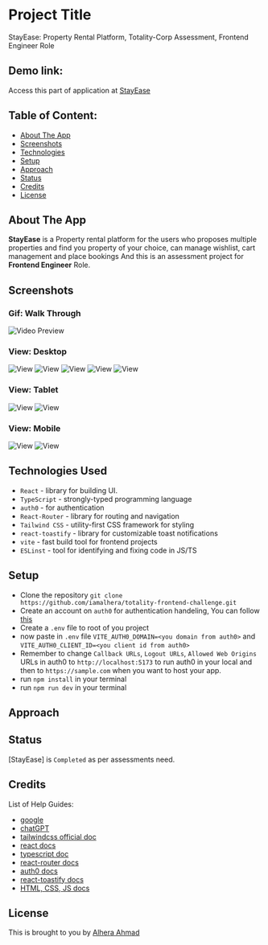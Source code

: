 # Project Title
StayEase: Property Rental Platform, Totality-Corp Assessment, Frontend Engineer Role

## Demo link:
Access this part of application at [StayEase](https://stayease-rental-platform.netlify.app/)

## Table of Content:

- [About The App](#about-the-app)
- [Screenshots](#screenshots)
- [Technologies](#technologies)
- [Setup](#setup)
- [Approach](#approach)
- [Status](#status)
- [Credits](#credits)
- [License](#license)

## About The App
<strong>StayEase</strong> is a Property rental platform for the users who proposes multiple properties and find you property of your choice, can manage wishlist, cart management and place bookings And this is an assessment project for <strong>Frontend Engineer</strong> Role.

## Screenshots

### Gif: Walk Through
![Video Preview](/static/stayease.gif)


### View: Desktop
![View](/static/desktop_homepage.png)
![View](/static/desktop_property_listing.png)
![View](/static/desktop_wishlist.png)
![View](/static/desktop_cart.png)
![View](/static/desktop_checkout.png)

### View: Tablet
![View](/static/tablet_homepage.png)
![View](/static/tablet_property_listing.png)

### View: Mobile
![View](/static/mobile_homepage.png)
![View](/static/mobile_property_listing.png)


## Technologies Used
- `React` -  library for building UI. 
- `TypeScript` - strongly-typed programming language 
- `auth0` - for authentication 
- `React-Router` - library for routing and navigation
- `Tailwind CSS` - utility-first CSS framework for styling 
- `react-toastify` - library for customizable toast notifications 
- `vite` - fast build tool for frontend projects
- `ESLinst` - tool for identifying and fixing code in JS/TS


## Setup
- Clone the repository `git clone https://github.com/iamalhera/totality-frontend-challenge.git`
- Create an account on `auth0` for authentication handeling, You can follow [this](https://youtu.be/oA-K3DfG1QY?si=jNQVVE-F1IzKVZgD)
- Create a `.env` file to root of you project
- now paste in `.env` file `VITE_AUTH0_DOMAIN=<you domain from auth0>` and `VITE_AUTH0_CLIENT_ID=<you client id from auth0>`
- Remember to change `Callback URLs`, `Logout URLs`, `Allowed Web Origins` URLs in auth0 to `http://localhost:5173` to run auth0 in your local and then to `https://sample.com` when you want to host your app.
- run `npm install` in your terminal
- run `npm run dev` in your terminal

## Approach

## Status
[StayEase] is `Completed` as per assessments need.

## Credits
List of Help Guides:
- [google](https://google.com)
- [chatGPT](https://chat.openai.com)
- [tailwindcss official doc](https://tailwindcss.com/)
- [react docs](https://react.dev/)
- [typescript doc](https://www.typescriptlang.org/docs/handbook/intro.html)
- [react-router docs](https://reactrouter.com/en/main)
- [auth0 docs](https://auth0.com/docs)
- [react-toastify docs](https://fkhadra.github.io/react-toastify/introduction/)
- [HTML, CSS, JS docs](https://developer.mozilla.org/en-US/docs/Web/JavaScript)

## License

This is brought to you by [Alhera Ahmad](https://gentleshah.netlify.app)